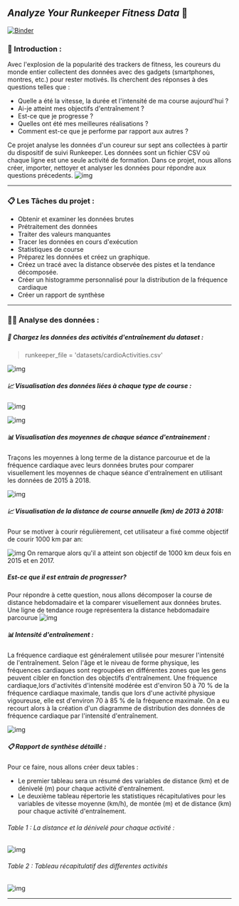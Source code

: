 ## *Analyze Your Runkeeper Fitness Data* 🚴

[![Binder](https://mybinder.org/badge_logo.svg)](https://mybinder.org/v2/gh/Malek-1999/DataAnalyse/main?labpath=notebook.ipynb)

### :file_folder: Introduction :
Avec l'explosion de la popularité des trackers de fitness, les coureurs du monde entier collectent des données avec des gadgets (smartphones, montres, etc.) pour rester motivés. Ils cherchent des réponses à des questions telles que :

* Quelle a été la vitesse, la durée et l'intensité de ma course aujourd'hui ?
* Ai-je atteint mes objectifs d'entraînement ?
* Est-ce que je progresse ?
* Quelles ont été mes meilleures réalisations ?
* Comment est-ce que je performe par rapport aux autres ?
  
Ce projet analyse les données d'un coureur sur sept ans collectées à partir du dispositif de suivi Runkeeper. Les données sont un fichier CSV où chaque ligne est une seule activité de formation. Dans ce projet, nous allons créer, importer, nettoyer et analyser les données pour répondre aux questions précedents.
![img](./img/image.png)
***
### :clipboard: Les Tâches du projet :
- Obtenir et examiner les données brutes
- Prétraitement des données
- Traiter des valeurs manquantes
- Tracer les données en cours d'exécution
- Statistiques de course
- Préparez les données et créez un graphique.
- Créez un tracé avec la distance observée des pistes et la tendance décomposée.
- Créer un histogramme personnalisé pour la distribution de la fréquence cardiaque
- Créer un rapport de synthèse
***
### :woman_technologist: Analyse des données :
##### :memo: Chargez les données des activités d'entraînement du dataset :
> runkeeper_file = 'datasets/cardioActivities.csv'

![img](./img/tab.png)
##### 📈 Visualisation des données liées à chaque type de course :

![img](./img/4.png)

![img](./img/4.2.png)

##### 📊 Visualisation des moyennes de chaque séance d'entrainement :
Traçons les moyennes à long terme de la distance parcourue et de la fréquence cardiaque avec leurs données brutes pour comparer visuellement les moyennes de chaque séance d'entraînement en utilisant les données de 2015 à 2018.

![img](./img/6.png)

##### 📈 Visualisation de la distance de course annuelle (km) de 2013 à 2018:
Pour se motiver à courir régulièrement, cet utilisateur a fixé comme objectif de courir 1000 km par an:

![img](./img/7.png)
On remarque alors qu'il a atteint son objectif de 1000 km deux fois en 2015 et en 2017.

#####  Est-ce que il est entrain de progresser? 
Pour répondre à cette question, nous allons décomposer la course de distance hebdomadaire et la comparer visuellement aux données brutes. Une ligne de tendance rouge représentera la distance hebdomadaire parcourue
![img](./img/8.png)

##### 📊 Intensité d'entraînement :
La fréquence cardiaque est généralement utilisée pour mesurer l'intensité de l'entraînement. Selon l'âge et le niveau de forme physique, les fréquences cardiaques sont regroupées en différentes zones que les gens peuvent cibler en fonction des objectifs d'entraînement.
Une fréquence cardiaque,lors d'activités d'intensité modérée est d'environ 50 à 70 % de la fréquence cardiaque maximale, tandis que lors d'une activité physique vigoureuse, elle est d'environ 70 à 85 % de la fréquence maximale.
On a eu recourt alors à la création d'un diagramme de distribution des données de fréquence cardiaque par l'intensité d'entraînement.

![img](./img/9.png)

##### :clipboard: Rapport de synthèse détaillé :
Pour ce faire, nous allons créer deux tables :
- Le premier tableau sera un résumé des variables de distance (km) et de dénivelé (m) pour chaque activité d'entraînement. 
- Le deuxième tableau répertorie les statistiques récapitulatives pour les variables de vitesse moyenne (km/h), de montée (m) et de distance (km) pour chaque activité d'entraînement.
###### Table 1 : La distance et la dénivelé pour chaque activité :
![img](./img/10.1.PNG) 
###### Table 2 : Tableau récapitulatif des differentes activités 
![img](./img/10.2.PNG) 
***